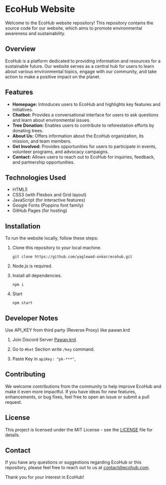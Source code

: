 # EcoHub Website

Welcome to the EcoHub website repository! This repository contains the source code for our website, which aims to promote environmental awareness and sustainability.

## Overview

EcoHub is a platform dedicated to providing information and resources for a sustainable future. Our website serves as a central hub for users to learn about various environmental topics, engage with our community, and take action to make a positive impact on the planet.

## Features

- **Homepage:** Introduces users to EcoHub and highlights key features and initiatives.
- **Chatbot:** Provides a conversational interface for users to ask questions and learn about environmental issues.
- **Tree Donation:** Enables users to contribute to reforestation efforts by donating trees.
- **About Us:** Offers information about the EcoHub organization, its mission, and team members.
- **Get Involved:** Provides opportunities for users to participate in events, volunteer programs, and advocacy campaigns.
- **Contact:** Allows users to reach out to EcoHub for inquiries, feedback, and partnership opportunities.

## Technologies Used

- HTML5
- CSS3 (with Flexbox and Grid layout)
- JavaScript (for interactive features)
- Google Fonts (Poppins font family)
- GitHub Pages (for hosting)

## Installation

To run the website locally, follow these steps:

1. Clone this repository to your local machine.
   ```
   git clone https://github.com/yaglewad-onkar/ecohub.git
   ```
2. Node.js is required.

3. Install all dependencies.
   ```
   npm i
   ```
4. Start
   ```
   npm start
   ```

## Developer Notes

Use API_KEY from third party (Reverse Proxy) like pawan.krd

1. Join Discord Server [Pawan.krd](https://discord.pawan.krd/).

2. Go to `#bot` Section write `/key` command.

3. Paste Key in `apiKey: "pk-***"`,

## Contributing

We welcome contributions from the community to help improve EcoHub and make it even more impactful. If you have ideas for new features, enhancements, or bug fixes, feel free to open an issue or submit a pull request.

## License

This project is licensed under the MIT License - see the [LICENSE](LICENSE) file for details.

## Contact

If you have any questions or suggestions regarding EcoHub or this repository, please feel free to reach out to us at [contact@ecohub.com](mailto:contact@ecohub.com).

Thank you for your interest in EcoHub!
